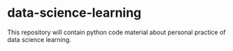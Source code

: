 # data-science-learning

This repository will contain python code material about personal practice of data science learning.

